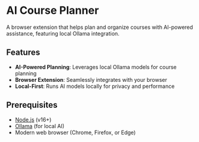 # AI Course Planner

A browser extension that helps plan and organize courses with AI-powered assistance, featuring local Ollama integration.

## Features

- **AI-Powered Planning**: Leverages local Ollama models for course planning
- **Browser Extension**: Seamlessly integrates with your browser
- **Local-First**: Runs AI models locally for privacy and performance

## Prerequisites

- [Node.js](https://nodejs.org/) (v16+)
- [Ollama](https://ollama.ai/) (for local AI)
- Modern web browser (Chrome, Firefox, or Edge)
